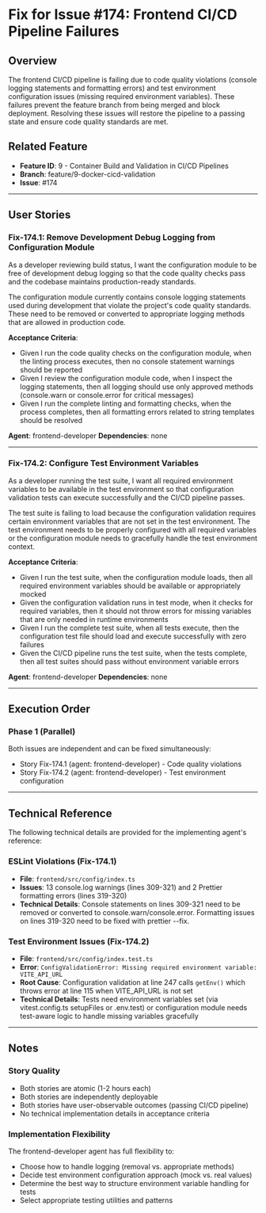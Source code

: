 # Fix for Issue #174: Frontend CI/CD Pipeline Failures

## Overview
The frontend CI/CD pipeline is failing due to code quality violations (console logging statements and formatting errors) and test environment configuration issues (missing required environment variables). These failures prevent the feature branch from being merged and block deployment. Resolving these issues will restore the pipeline to a passing state and ensure code quality standards are met.

## Related Feature
- **Feature ID**: 9 - Container Build and Validation in CI/CD Pipelines
- **Branch**: feature/9-docker-cicd-validation
- **Issue**: #174

---

## User Stories

### Fix-174.1: Remove Development Debug Logging from Configuration Module

As a developer reviewing build status, I want the configuration module to be free of development debug logging so that the code quality checks pass and the codebase maintains production-ready standards.

The configuration module currently contains console logging statements used during development that violate the project's code quality standards. These need to be removed or converted to appropriate logging methods that are allowed in production code.

**Acceptance Criteria**:
- Given I run the code quality checks on the configuration module, when the linting process executes, then no console statement warnings should be reported
- Given I review the configuration module code, when I inspect the logging statements, then all logging should use only approved methods (console.warn or console.error for critical messages)
- Given I run the complete linting and formatting checks, when the process completes, then all formatting errors related to string templates should be resolved

**Agent**: frontend-developer
**Dependencies**: none

---

### Fix-174.2: Configure Test Environment Variables

As a developer running the test suite, I want all required environment variables to be available in the test environment so that configuration validation tests can execute successfully and the CI/CD pipeline passes.

The test suite is failing to load because the configuration validation requires certain environment variables that are not set in the test environment. The test environment needs to be properly configured with all required variables or the configuration module needs to gracefully handle the test environment context.

**Acceptance Criteria**:
- Given I run the test suite, when the configuration module loads, then all required environment variables should be available or appropriately mocked
- Given the configuration validation runs in test mode, when it checks for required variables, then it should not throw errors for missing variables that are only needed in runtime environments
- Given I run the complete test suite, when all tests execute, then the configuration test file should load and execute successfully with zero failures
- Given the CI/CD pipeline runs the test suite, when the tests complete, then all test suites should pass without environment variable errors

**Agent**: frontend-developer
**Dependencies**: none

---

## Execution Order

### Phase 1 (Parallel)
Both issues are independent and can be fixed simultaneously:
- Story Fix-174.1 (agent: frontend-developer) - Code quality violations
- Story Fix-174.2 (agent: frontend-developer) - Test environment configuration

---

## Technical Reference

The following technical details are provided for the implementing agent's reference:

### ESLint Violations (Fix-174.1)
- **File**: `frontend/src/config/index.ts`
- **Issues**: 13 console.log warnings (lines 309-321) and 2 Prettier formatting errors (lines 319-320)
- **Technical Details**: Console statements on lines 309-321 need to be removed or converted to console.warn/console.error. Formatting issues on lines 319-320 need to be fixed with prettier --fix.

### Test Environment Issues (Fix-174.2)
- **File**: `frontend/src/config/index.test.ts`
- **Error**: `ConfigValidationError: Missing required environment variable: VITE_API_URL`
- **Root Cause**: Configuration validation at line 247 calls `getEnv()` which throws error at line 115 when VITE_API_URL is not set
- **Technical Details**: Tests need environment variables set (via vitest.config.ts setupFiles or .env.test) or configuration module needs test-aware logic to handle missing variables gracefully

---

## Notes

### Story Quality
- Both stories are atomic (1-2 hours each)
- Both stories are independently deployable
- Both stories have user-observable outcomes (passing CI/CD pipeline)
- No technical implementation details in acceptance criteria

### Implementation Flexibility
The frontend-developer agent has full flexibility to:
- Choose how to handle logging (removal vs. appropriate methods)
- Decide test environment configuration approach (mock vs. real values)
- Determine the best way to structure environment variable handling for tests
- Select appropriate testing utilities and patterns
